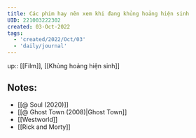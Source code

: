 ```yaml
---
title: Các phim hay nên xem khi đang khủng hoảng hiện sinh
UID: 221003222302
created: 03-Oct-2022
tags:
  - 'created/2022/Oct/03'
  - 'daily/journal'
---
```

up:: [[Film]], [[Khủng hoảng hiện sinh]]

## Notes:
- [[@ Soul (2020)]]
- [[@ Ghost Town (2008)|Ghost Town]]
- [[Westworld]]
- [[Rick and Morty]]


